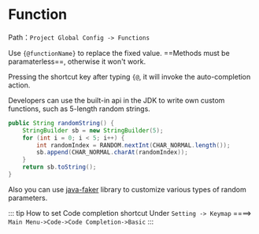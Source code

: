 # Function

<MyCarousel :imgList="['/img/2024.1.7/functionEn.png','/img/2024.1.7/functionInBodyEn.png','/img/2024.1.7/functionConfig.png']" />

Path：`Project Global Config -> Functions`

Use `{@functionName}` to replace the fixed value. ==Methods must be paramaterless==, otherwise it won't work.

Pressing the shortcut key after typing `{@`, it will invoke the auto-completion action.

Developers can use the built-in api in the JDK to write own custom functions, such as 5-length random strings.

```java
public String randomString() {
    StringBuilder sb = new StringBuilder(5);
    for (int i = 0; i < 5; i++) {
        int randomIndex = RANDOM.nextInt(CHAR_NORMAL.length());
        sb.append(CHAR_NORMAL.charAt(randomIndex));
    }
    return sb.toString();
}
```

Also you can use [java-faker](https://github.com/DiUS/java-faker) library to customize various types of random parameters.

::: tip How to set Code completion shortcut
Under `Setting -> Keymap` ====> `Main Menu->Code->Code Completion->Basic`
:::

